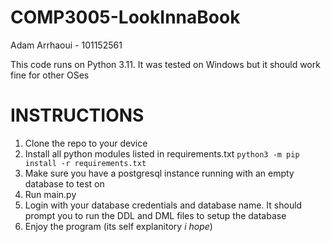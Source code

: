 # COMP3005-LookInnaBook
Adam Arrhaoui - 101152561

This code runs on Python 3.11. It was tested on Windows but it should work fine for other OSes

# INSTRUCTIONS
1. Clone the repo to your device
2. Install all python modules listed in requirements.txt ```python3 -m pip install -r requirements.txt```
3. Make sure you have a postgresql instance running with an empty database to test on
4. Run main.py
5. Login with your database credentials and database name. It should prompt you to run the DDL and DML files to setup the database
6. Enjoy the program (its self explanitory *i hope*)
